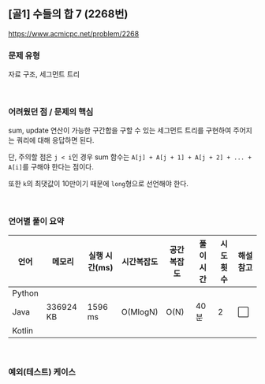 ## [골1] 수들의 합 7 (2268번)

https://www.acmicpc.net/problem/2268

### 문제 유형

자료 구조, 세그먼트 트리

<br>

### 어려웠던 점 / 문제의 핵심

sum, update 연산이 가능한 구간합을 구할 수 있는 세그먼트 트리를 구현하여 주어지는 쿼리에 대해 응답하면 된다.

단, 주의할 점은 `j < i`인 경우 sum 함수는 `A[j] + A[j + 1] + A[j + 2] + ... + A[i]`를 구해야 한다는 점이다.

또한 `k`의 최댓값이 10만이기 때문에 `long`형으로 선언해야 한다.

<br>

### 언어별 풀이 요약

| 언어   | 메모리    | 실행 시간(ms) | 시간복잡도 | 공간복잡도 | 풀이 시간 | 시도 횟수 | 해설 참고            |
| ------ | --------- | ------------- | ---------- | ---------- | --------- | --------- | -------------------- |
| Python |           |               |            |            |           |           |                      |
| Java   | 336924 KB | 1596 ms       | O(MlogN)   | O(N)       | 40분      | 2         | :white_large_square: |
| Kotlin |           |               |            |            |           |           |                      |

<br>

### 예외(테스트) 케이스

```
```


